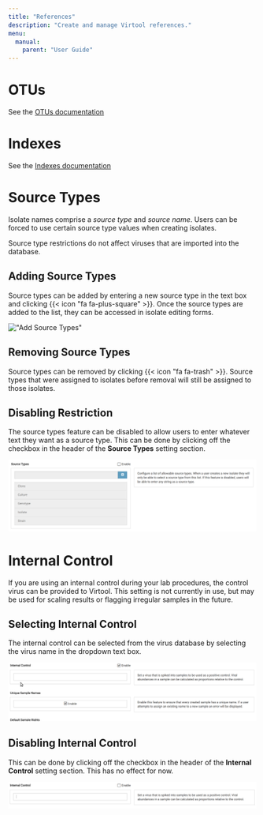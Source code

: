 ```yaml
---
title: "References"
description: "Create and manage Virtool references."
menu:
  manual:
    parent: "User Guide"
---
```


# OTUs

See the [OTUs documentation](/docs/manual/ug_otus)

# Indexes

See the [Indexes documentation](/docs/manual/ug_indexes)

# Source Types

Isolate names comprise a _source type_ and _source name_. Users can be forced to use certain source type values when creating isolates.

Source type restrictions do not affect viruses that are imported into the database.

## Adding Source Types

Source types can be added by entering a new source type in the text box and clicking {{< icon "fa fa-plus-square" >}}. Once the source types are added to the list, they can be accessed in isolate editing forms.

!["Add Source Types"](add_source_types.png)

## Removing Source Types

Source types can be removed by clicking {{< icon "fa fa-trash" >}}. Source types that were assigned to isolates before removal will still be assigned to those isolates.

## Disabling Restriction

The source types feature can be disabled to allow users to enter whatever text they want as a source type. This can be done by clicking off the checkbox in the header of the **Source Types** setting section.

!["Source Types Feature Disabled"](source_types_disabled.png)

# Internal Control

If you are using an internal control during your lab procedures, the control virus can be provided to Virtool. This setting is not currently in use, but may be used for scaling results or flagging irregular samples in the future.

## Selecting Internal Control

The internal control can be selected from the virus database by selecting the virus name in the dropdown text box.

!["Internal Control"](internal_control.gif)

## Disabling Internal Control

This can be done by clicking off the checkbox in the header of the **Internal Control** setting section. This has no effect for now.

!["Internal Control Disabled"](internal_control_disabled.png)
